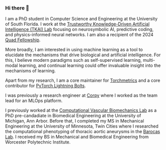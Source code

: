 ### Hi there 👋

I am a PhD student in Computer Science and Engineering at the University of South Florida. I work at the [Trustworthy Knowledge-Driven Artificial Intelligence (TKAI) Lab](https://tkai-lab.github.io/) focusing on neurosymbolic AI, predictive coding, and physics-informed neural networks. I am also a recipient of the 2024 [Quad Fellowship](https://www.quadfellowship.org/).

More broadly, I am interested in using machine learning as a tool to elucidate the mechanisms that drive biological and artificial intelligence. For this, I believe modern paradigms such as self-supervised learning, multi-modal learning, and continual learning could offer invaluable insight into the mechanisms of learning.

Apart from my research, I am a core maintainer for [Torchmetrics](https://github.com/Lightning-AI/torchmetrics) and a core contributor for [PyTorch Lightning Bolts](https://github.com/Lightning-AI/lightning-bolts).

I was previously a research engineer at [Corpy](https://corpy.co.jp) where I worked as the team lead for an MLOps platform.

I previously worked at the [Computational Vascular Biomechanics Lab](https://bloodflow.engin.umich.edu/) as a PhD pre-candadiate in Biomedical Engineering at the University of Michigan, Ann Arbor. Before that, I completed my MS in Mechanical Engineering at the University of Minnesota, Twin Cities where I researched the computational phenotyping of thoracic aortic aneurysms in the [Barocas Lab](https://sites.google.com/a/umn.edu/barocas/home). I received my BS in Mechanical and Biomedical Engineering from Worcester Polytechnic Institute.
